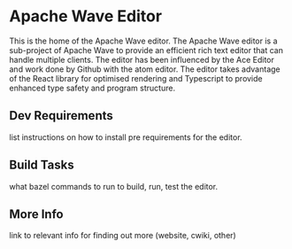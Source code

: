 # Apache Wave Editor

This is the home of the Apache Wave editor. The Apache Wave editor is a sub-project of Apache Wave to
provide an efficient rich text editor that can handle multiple clients. The editor has been influenced by
the Ace Editor and work done by Github with the atom editor. The editor takes advantage of the React library
for optimised rendering and Typescript to provide enhanced type safety and program structure.

## Dev Requirements

list instructions on how to install pre requirements for the editor.

## Build Tasks

what bazel commands to run to build, run, test the editor.

## More Info

link to relevant info for finding out more (website, cwiki, other)